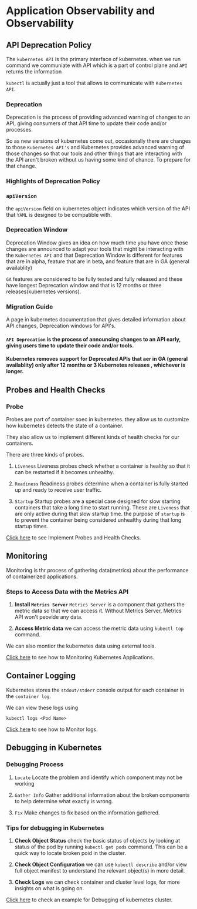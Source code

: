 # Application Observability and Observability
## API Deprecation Policy

The `kubernetes API` is the primary interface of kubernetes.
when we run command we communiate with API which is a part of control plane and `API` returns the information

`kubectl` is actually just a tool that allows to communicate with `Kubernetes API`.

### Deprecation 
Deprecation is the process of providing advanced warning of changes to an API, giving consumers of that API time to update their code and/or processes.

So as new versions of kubernetes come out, occasionally there are changes to those `Kubernetes API's` and Kubernetes provides advanced warning of those changes so that our tools and other things that are interacting with the API aren't broken without us having some kind of chance. To prepare for that change.

### Highlights of Deprecation Policy
### `apiVersion`
the `apiVersion` field on kubernetes object indicates which version of the API that `YAML` is designed to be compatible with.
### Deprecation Window
Deprecation Window gives an idea on how much time you have once those changes are announced to adapt your tools that might be interacting with the `Kubernetes API` and that Deprecation Window is different for features that are in alpha, feature that are in beta, and feature that are in GA (general availablity)

`GA` features are considered to be fully tested and fully released and these have longest Deprecation window and that is 12 months or three releases(kubernetes versions).
### Migration Guide
A page in kubernetes documentation that gives detailed information about API changes, Deprecation windows for API's.

#### `API Deprecation` is the process of announcing changes to an API early, giving users time to update their code and/or tools.
#### Kubernetes removes support for Deprecated APIs that aer in GA (general availablity) only after 12 months or 3 Kubernetes releases , whichever is longer.
## Probes and Health Checks
### Probe
Probes are part of container soec in kubernetes. they allow us to customize how kubernetes detects the state of a container.

They also allow us to implement different kinds of health checks for our containers.

There are three kinds of probes.
1. `Liveness`
Liveness probes check whether a container is healthy so that it can be restarted if it becomes unhealthy.

2. `Readiness`
Readiness probes determine when a container is fully started up and ready to receive user traffic.

3. `Startup`
Startup probes are a special case designed for slow starting containers that take a long time to start running.
These are `Liveness` that are only active during that slow startup time.
the purpose of `startup` is to prevent the container being considered unhealthy during that long startup times.

[Click here](https://github.com/venkatavarunp/CKAD-Prep/blob/main/ApplicationObservabiliityMaintence//Labs/Probes.md) to see Implement Probes and Health Checks.

## Monitoring

Monitoring is thr process of gathering data(metrics) about the performance of containerized applications.

### Steps to Access Data with the Metrics API
1. **Install `Metrics Server`**
`Metrics Server` is a component that gathers the metric data so that we can access it. Without Metrics Server, Metrics API won't peovide any data.

2. **Access Metric data** 
we can access the metric data using `kubectl top` command.

We can also montior the kubernetes data using external tools.

[Click here](https://github.com/venkatavarunp/CKAD-Prep/blob/main/ApplicationObservabiliityMaintence//Labs/MonitorApp.md) to see how to Monitoring Kubernetes Applications.

## Container Logging

Kubernetes stores the `stdout/stderr` console output for each container in the `container log`.

We can view these logs using 
```shell 
kubectl logs <Pod Name>
```
[Click here](https://github.com/venkatavarunp/CKAD-Prep/blob/main/ApplicationObservabiliityMaintence//Labs/Logs.md) to see how to Monitor logs.

## Debugging in Kubernetes

### Debugging Process 
1. `Locate` 
Locate the problem and identify which component may not be working

2. `Gather Info`
Gather additional information about the broken components to help determine what exactly is wrong.

3. `Fix`
Make changes to fix based on the information gathered.

### Tips for debugging in Kubernetes
1. **Check Object Status**
check the basic status of objects by looking at status of the pod by running `kubectl get pods` command. This can be a quick way to locate broken poid in the cluster.

2. **Check Object Configuration**
we can use `kubectl describe` and/or view full object manifest to understand the relevant object(s) in more detail.

3. **Check Logs**
we can check container and cluster level logs, for more insights on what is going on.

[Click here](https://github.com/venkatavarunp/CKAD-Prep/blob/main/ApplicationObservabiliityMaintence//Labs/Debugging.md) to check an example for Debugging of kubernetes cluster.
